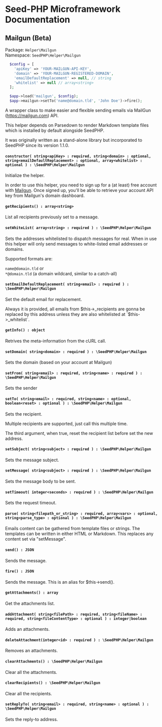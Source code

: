 # Seed-PHP Microframework Documentation

## Mailgun (Beta)

Package: `Helper\Mailgun` <br >
Namespace: `SeedPHP\Helper\Mailgun`

```php
  $config = [
    'apiKey' => 'YOUR-MAILGUN-API-KEY', 
    'domain' => 'YOUR-MAILGUN-REGISTERED-DOMAIN', 
    'emailDefaultReplacement' => null, // string
    'whitelist' => null // array<string>
  ];

  $app->load('mailgun', $config);
  $app->mailgun->setTo('name@domain.tld', 'John Doe')->fire();
```

A wrapper class to make easier and flexible sending emails via MailGun (https://mailgun.com) API.

This helper depends on Parsedown to render Markdown template files which is installed by default alongside SeedPHP.

It was originally written as a stand-alone library but incorporated to SeedPHP since its version 1.1.0.

#### `constructor( string<apiKey> : required, string<domain> : optional, string<emailDefaultReplacement> : optional, array<whitelist> : optional ) : \SeedPHP\Helper\Mailgun`

Initialize the helper.

In order to use this helper, you need to sign up for a (at least) free account with [Mailgun](https://mailgun.com). Once signed up, you'll 
be able to retrieve your account API key from Mailgun's domain dashboard.

#### `getRecipients() : array<string>`

List all recipients previously set to a message.

#### `setWhiteList( array<string> : required ) : \SeedPHP\Helper\Mailgun`

Sets the addresses whitelisted to dispatch messages for real. When in use 
this helper will only send messages to white-listed email addresses or domains.

Supported formats are:

`name@domain.tld` or <br >
`*@domain.tld` (a domain wildcard, similar to a catch-all)

#### `setEmailDefaultReplacement( string<email> : required ) : \SeedPHP\Helper\Mailgun`

Set the default email for replacement. 

Always it is provided, all emails from $this->_recipients are gonna be replaced by this address unless they are also whitelisted at `$this->_whitelist`.

#### `getInfo() : object`

Retrives the meta-information from the cURL call.

#### `setDomain( string<domain> : required ) : \SeedPHP\Helper\Mailgun`

Sets the domain (based on your account at Mailgun)

#### `setFrom( string<email> : required, string<name> : required ) : \SeedPHP\Helper\Mailgun`

Sets the sender

#### `setTo( string<email> : required, string<name> : optional, boolean<reset> : optional ) : \SeedPHP\Helper\Mailgun`

Sets the recipient. 

Multiple recipients are supported, just call this multiple time.

The third argument, when true, reset the recipient list before set the new address.

#### `setSubject( string<subject> : required ) : \SeedPHP\Helper\Mailgun`

Sets the message subject.

#### `setMessage( string<subject> : required ) : \SeedPHP\Helper\Mailgun`

Sets the message body to be sent.

#### `setTimeout( integer<seconds> : required ) : \SeedPHP\Helper\Mailgun`

Sets the request timeout.

#### `parse( string<filepath_or_string> : required, array<vars> : optional, string<parse_type> : optional ) : \SeedPHP\Helper\Mailgun`

Emails content can be gathered from template files or strings. The templates can be written in either HTML or Markdown. This replaces any content set via "setMessage".

#### `send() : JSON`

Sends the message.

#### `fire() : JSON`

Sends the message. This is an alias for $this->send().

#### `getAttachments() : array`

Get the attachments list.

#### `addAttachment( string<filePath> : required, string<fileName> : required, string<fileContentType> : optional ) : integer|boolean`

Adds an attachments.

#### `deleteAttachment(integer<id> : required ) : \SeedPHP\Helper\Mailgun`

Removes an attachments.

#### `clearAttachments() : \SeedPHP\Helper\Mailgun`

Clear all the attachments.

#### `clearRecipients() : \SeedPHP\Helper\Mailgun`

Clear all the recipients.

#### `setReplyTo( string<email> : required, string<name> : optional ) : \SeedPHP\Helper\Mailgun`

Sets the reply-to address.
